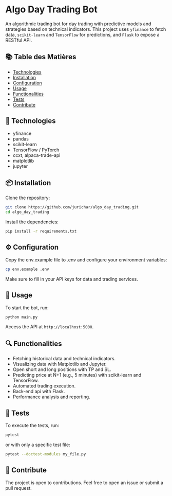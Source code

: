 # Algo Day Trading Bot

An algorithmic trading bot for day trading with predictive models and strategies based on technical indicators. This project uses `yfinance` to fetch data, `scikit-learn` and `TensorFlow` for predictions, and `Flask` to expose a RESTful API.

## 📚 Table des Matières

- [Technologies](#-technologies)
- [Installation](#-installation)
- [Configuration](#️-configuration)
- [Usage](#-usage)
- [Functionalities](#-functionalities)
- [Tests](#-tests)
- [Contribute](#-contribute)

## 🚀 Technologies

- yfinance
- pandas
- scikit-learn
- TensorFlow / PyTorch
- ccxt, alpaca-trade-api
- matplotlib
- jupyter

## 📦 Installation

Clone the repository:

```bash
git clone https://github.com/jurichar/algo_day_trading.git
cd algo_day_trading
```

Install the dependencies:

```bash
pip install -r requirements.txt
```

## ⚙️ Configuration

Copy the env.example file to .env and configure your environment variables:

```bash
cp env.example .env
```

Make sure to fill in your API keys for data and trading services.

## 🏃 Usage

To start the bot, run:

```bash
python main.py
```

Access the API at `http://localhost:5000`.

## 🔍 Functionalities

- Fetching historical data and technical indicators.
- Visualizing data with Matplotlib and Jupyter.
- Open short and long positions with TP and SL.
- Predicting price at N+1 (e.g., 5 minutes) with scikit-learn and TensorFlow.
- Automated trading execution.
- Back-end api with Flask.
- Performance analysis and reporting.

## 🧪 Tests

To execute the tests, run:

```bash
pytest
```

or with only a specific test file:

```bash
pytest --doctest-modules my_file.py
```

## 🤝 Contribute

The project is open to contributions. Feel free to open an issue or submit a pull request.
